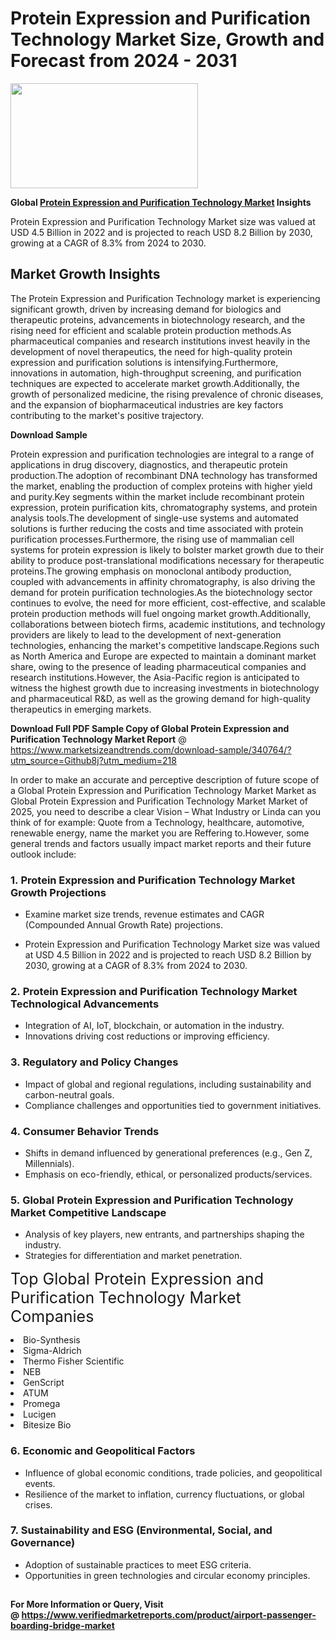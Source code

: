 <H1>Protein Expression and Purification Technology Market Size, Growth and Forecast from 2024 - 2031</H1><img class="aligncenter size-medium wp-image-584254" src="https://thirdeyenews.in/wp-content/uploads/2024/09/Global-Market-Research-300x168.jpeg" alt="" width="300" height="168" /><p><strong>Global&nbsp;<a href="https://www.marketsizeandtrends.com/download-sample/340764/?utm_source=Github8j?utm_medium=218">Protein Expression and Purification Technology Market</a> Insights</strong></p><p>Protein Expression and Purification Technology Market size was valued at USD 4.5 Billion in 2022 and is projected to reach USD 8.2 Billion by 2030, growing at a CAGR of 8.3% from 2024 to 2030.</p><p><h2>Market Growth Insights</h2> <p>The Protein Expression and Purification Technology market is experiencing significant growth, driven by increasing demand for biologics and therapeutic proteins, advancements in biotechnology research, and the rising need for efficient and scalable protein production methods.As pharmaceutical companies and research institutions invest heavily in the development of novel therapeutics, the need for high-quality protein expression and purification solutions is intensifying.Furthermore, innovations in automation, high-throughput screening, and purification techniques are expected to accelerate market growth.Additionally, the growth of personalized medicine, the rising prevalence of chronic diseases, and the expansion of biopharmaceutical industries are key factors contributing to the market's positive trajectory.</p> <p><strong>Download Sample</strong></p> <p>Protein expression and purification technologies are integral to a range of applications in drug discovery, diagnostics, and therapeutic protein production.The adoption of recombinant DNA technology has transformed the market, enabling the production of complex proteins with higher yield and purity.Key segments within the market include recombinant protein expression, protein purification kits, chromatography systems, and protein analysis tools.The development of single-use systems and automated solutions is further reducing the costs and time associated with protein purification processes.Furthermore, the rising use of mammalian cell systems for protein expression is likely to bolster market growth due to their ability to produce post-translational modifications necessary for therapeutic proteins.The growing emphasis on monoclonal antibody production, coupled with advancements in affinity chromatography, is also driving the demand for protein purification technologies.As the biotechnology sector continues to evolve, the need for more efficient, cost-effective, and scalable protein production methods will fuel ongoing market growth.Additionally, collaborations between biotech firms, academic institutions, and technology providers are likely to lead to the development of next-generation technologies, enhancing the market's competitive landscape.Regions such as North America and Europe are expected to maintain a dominant market share, owing to the presence of leading pharmaceutical companies and research institutions.However, the Asia-Pacific region is anticipated to witness the highest growth due to increasing investments in biotechnology and pharmaceutical R&D, as well as the growing demand for high-quality therapeutics in emerging markets.</p> <p><span class=""><strong>Download Full PDF Sample Copy of Global Protein Expression and Purification Technology Market Report</strong> @ <a href="https://www.marketsizeandtrends.com/download-sample/340764/?utm_source=Github8j?utm_medium=218" target="_blank">https://www.marketsizeandtrends.com/download-sample/340764/?utm_source=Github8j?utm_medium=218</a></span></p><p>In order to make an accurate and perceptive description of future scope of a Global&nbsp;Protein Expression and Purification Technology Market Market as Global&nbsp;Protein Expression and Purification Technology Market Market of 2025, you need to describe a clear Vision &ndash; What Industry or Linda can you think of for example: Quote from a Technology, healthcare, automotive, renewable energy, name the market you are Reffering to.However, some general trends and factors usually impact market reports and their future outlook include:</p><h3>1.&nbsp;<strong>Protein Expression and Purification Technology Market Growth Projections</strong></h3><ul><li>Examine market size trends, revenue estimates and CAGR (Compounded Annual Growth Rate) projections.</li><li><p>Protein Expression and Purification Technology Market size was valued at USD 4.5 Billion in 2022 and is projected to reach USD 8.2 Billion by 2030, growing at a CAGR of 8.3% from 2024 to 2030.</p></li></ul><h3>2.&nbsp;<strong>Protein Expression and Purification Technology Market Technological Advancements</strong></h3><ul><li>Integration of AI, IoT, blockchain, or automation in the industry.</li><li>Innovations driving cost reductions or improving efficiency.</li></ul><h3>3.&nbsp;<strong>Regulatory and Policy Changes</strong></h3><ul><li>Impact of global and regional regulations, including sustainability and carbon-neutral goals.</li><li>Compliance challenges and opportunities tied to government initiatives.</li></ul><h3>4.&nbsp;<strong>Consumer Behavior Trends</strong></h3><ul><li>Shifts in demand influenced by generational preferences (e.g., Gen Z, Millennials).</li><li>Emphasis on eco-friendly, ethical, or personalized products/services.</li></ul><h3>5.&nbsp;<strong>Global Protein Expression and Purification Technology Market Competitive Landscape</strong></h3><ul><li>Analysis of key players, new entrants, and partnerships shaping the industry.</li><li>Strategies for differentiation and market penetration.</li></ul><p data-pm-slice="1 1 []"><span style="color: inherit; font-family: inherit; font-size: 25px;">Top Global Protein Expression and Purification Technology Market Companies</span></p><div class="" data-test-id=""><p><li>Bio-Synthesis</li><li> Sigma-Aldrich</li><li> Thermo Fisher Scientific</li><li> NEB</li><li> GenScript</li><li> ATUM</li><li> Promega</li><li> Lucigen</li><li> Bitesize Bio</li></p></div><h3>6.&nbsp;<strong>Economic and Geopolitical Factors</strong></h3><ul><li>Influence of global economic conditions, trade policies, and geopolitical events.</li><li>Resilience of the market to inflation, currency fluctuations, or global crises.</li></ul><h3>7.&nbsp;<strong>Sustainability and ESG (Environmental, Social, and Governance)</strong></h3><ul><li>Adoption of sustainable practices to meet ESG criteria.</li><li>Opportunities in green technologies and circular economy principles.</li></ul><h2><strong style="font-size: 14px;">For More Information or Query, Visit @&nbsp;</strong><a style="background-color: #ffffff; font-size: 14px;" href="https://www.marketsizeandtrends.com/report/protein-expression-and-purification-technology-market/" target="_blank">https://www.verifiedmarketreports.com/product/airport-passenger-boarding-bridge-market</a></h2>